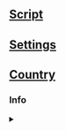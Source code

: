 ## [Script](https://github.com/FarhadElahi/CF/blob/main/Info/Script.md)
## [Settings](https://github.com/FarhadElahi/CF/blob/main/Info/Settings.md)
## [Country](https://github.com/FarhadElahi/CF/blob/main/Info/Country.md)

### Info
<details>
  <summary></summary>
  
#### Script
[<img src="https://github.com/FarhadElahi/CF/blob/main/Info/Script.png" width="80">](https://github.com/FarhadElahi/CF/blob/main/Info/Script.md)
___
#### Settings
[<img src="https://github.com/FarhadElahi/CF/blob/main/Info/Settings.png" width="80">](https://github.com/FarhadElahi/CF/blob/main/Info/Settings.md)
___
#### Country
[<img src="https://github.com/FarhadElahi/CF/blob/main/Info/Country.png" width="80">](https://github.com/FarhadElahi/CF/blob/main/Info/Country.md)
